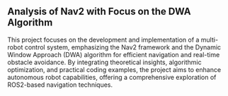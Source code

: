 ## Analysis of Nav2 with Focus on the DWA Algorithm

This project focuses on the development and implementation of a multi-robot control system, emphasizing the Nav2 framework and the Dynamic Window Approach (DWA) algorithm for efficient navigation and real-time obstacle avoidance. By integrating theoretical insights, algorithmic optimization, and practical coding examples, the project aims to enhance autonomous robot capabilities, offering a comprehensive exploration of ROS2-based navigation techniques.
